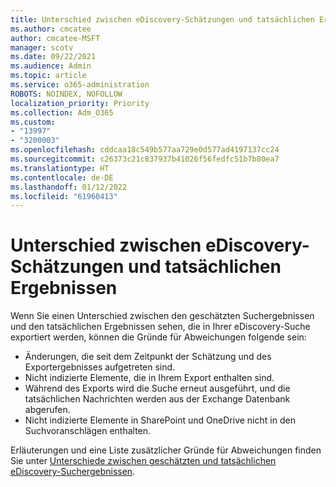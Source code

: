 ```yaml
---
title: Unterschied zwischen eDiscovery-Schätzungen und tatsächlichen Ergebnissen
ms.author: cmcatee
author: cmcatee-MSFT
manager: scotv
ms.date: 09/22/2021
ms.audience: Admin
ms.topic: article
ms.service: o365-administration
ROBOTS: NOINDEX, NOFOLLOW
localization_priority: Priority
ms.collection: Adm_O365
ms.custom:
- "13997"
- "3200003"
ms.openlocfilehash: cddcaa18c549b577aa729e0d577ad4197137cc24
ms.sourcegitcommit: c26373c21c837937b41026f56fedfc51b7b80ea7
ms.translationtype: HT
ms.contentlocale: de-DE
ms.lasthandoff: 01/12/2022
ms.locfileid: "61960413"
---
```

# <a name="difference-in-ediscovery-estimates-and-actual-results"></a>Unterschied zwischen eDiscovery-Schätzungen und tatsächlichen Ergebnissen

Wenn Sie einen Unterschied zwischen den geschätzten Suchergebnissen und den tatsächlichen Ergebnissen sehen, die in Ihrer eDiscovery-Suche exportiert werden, können die Gründe für Abweichungen folgende sein:

- Änderungen, die seit dem Zeitpunkt der Schätzung und des Exportergebnisses aufgetreten sind.
- Nicht indizierte Elemente, die in Ihrem Export enthalten sind.
- Während des Exports wird die Suche erneut ausgeführt, und die tatsächlichen Nachrichten werden aus der Exchange Datenbank abgerufen.
- Nicht indizierte Elemente in SharePoint und OneDrive nicht in den Suchvoranschlägen enthalten.

Erläuterungen und eine Liste zusätzlicher Gründe für Abweichungen finden Sie unter [Unterschiede zwischen geschätzten und tatsächlichen eDiscovery-Suchergebnissen](https://docs.microsoft.com/microsoft-365/compliance/differences-between-estimated-and-actual-ediscovery-search-results).
